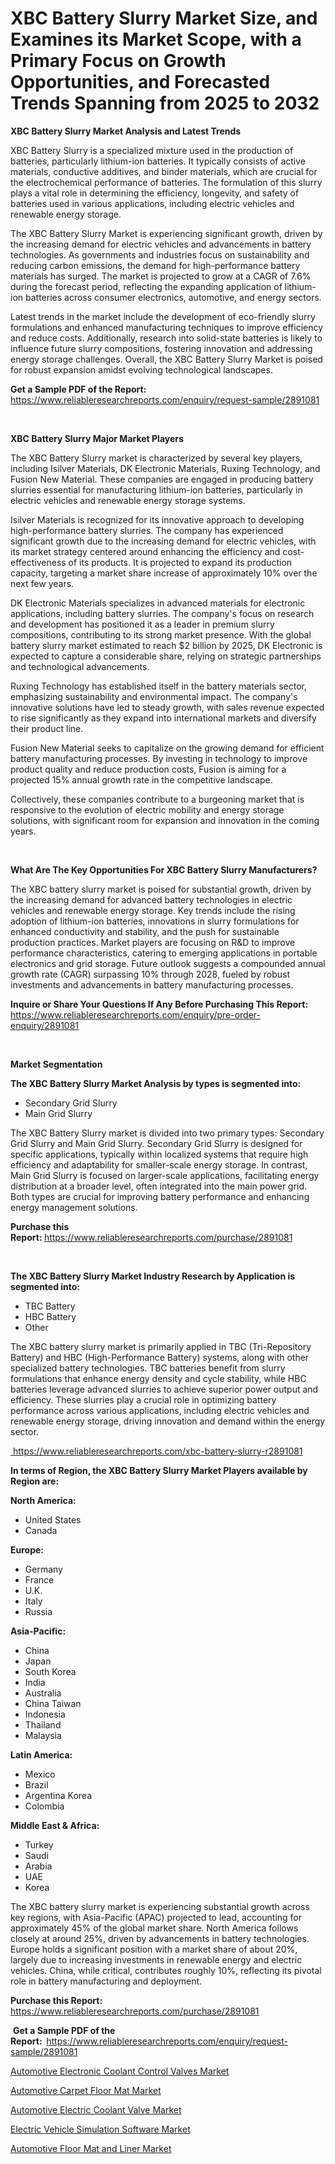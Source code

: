 <p><h1>XBC Battery Slurry Market Size, and Examines its Market Scope, with a Primary Focus on Growth Opportunities, and Forecasted Trends Spanning from 2025 to 2032</h1></p><p><strong>XBC Battery Slurry Market Analysis and Latest Trends</strong></p>
<p><p>XBC Battery Slurry is a specialized mixture used in the production of batteries, particularly lithium-ion batteries. It typically consists of active materials, conductive additives, and binder materials, which are crucial for the electrochemical performance of batteries. The formulation of this slurry plays a vital role in determining the efficiency, longevity, and safety of batteries used in various applications, including electric vehicles and renewable energy storage.</p><p>The XBC Battery Slurry Market is experiencing significant growth, driven by the increasing demand for electric vehicles and advancements in battery technologies. As governments and industries focus on sustainability and reducing carbon emissions, the demand for high-performance battery materials has surged. The market is projected to grow at a CAGR of 7.6% during the forecast period, reflecting the expanding application of lithium-ion batteries across consumer electronics, automotive, and energy sectors.</p><p>Latest trends in the market include the development of eco-friendly slurry formulations and enhanced manufacturing techniques to improve efficiency and reduce costs. Additionally, research into solid-state batteries is likely to influence future slurry compositions, fostering innovation and addressing energy storage challenges. Overall, the XBC Battery Slurry Market is poised for robust expansion amidst evolving technological landscapes.</p></p>
<p><strong>Get a Sample PDF of the Report:&nbsp;</strong> <a href="https://www.reliableresearchreports.com/enquiry/request-sample/2891081?utm_campaign=34&utm_medium=2&utm_source=Github&utm_content=ia&utm_term=14032025&utm_id=xbc-battery-slurry">https://www.reliableresearchreports.com/enquiry/request-sample/2891081</a></p>
<p>&nbsp;</p>
<p><strong>XBC Battery Slurry Major Market Players</strong></p>
<p><p>The XBC Battery Slurry market is characterized by several key players, including Isilver Materials, DK Electronic Materials, Ruxing Technology, and Fusion New Material. These companies are engaged in producing battery slurries essential for manufacturing lithium-ion batteries, particularly in electric vehicles and renewable energy storage systems.</p><p>Isilver Materials is recognized for its innovative approach to developing high-performance battery slurries. The company has experienced significant growth due to the increasing demand for electric vehicles, with its market strategy centered around enhancing the efficiency and cost-effectiveness of its products. It is projected to expand its production capacity, targeting a market share increase of approximately 10% over the next few years.</p><p>DK Electronic Materials specializes in advanced materials for electronic applications, including battery slurries. The company's focus on research and development has positioned it as a leader in premium slurry compositions, contributing to its strong market presence. With the global battery slurry market estimated to reach $2 billion by 2025, DK Electronic is expected to capture a considerable share, relying on strategic partnerships and technological advancements.</p><p>Ruxing Technology has established itself in the battery materials sector, emphasizing sustainability and environmental impact. The company's innovative solutions have led to steady growth, with sales revenue expected to rise significantly as they expand into international markets and diversify their product line.</p><p>Fusion New Material seeks to capitalize on the growing demand for efficient battery manufacturing processes. By investing in technology to improve product quality and reduce production costs, Fusion is aiming for a projected 15% annual growth rate in the competitive landscape.</p><p>Collectively, these companies contribute to a burgeoning market that is responsive to the evolution of electric mobility and energy storage solutions, with significant room for expansion and innovation in the coming years.</p></p>
<p>&nbsp;</p>
<p><strong>What Are The Key Opportunities For XBC Battery Slurry Manufacturers?</strong></p>
<p><p>The XBC battery slurry market is poised for substantial growth, driven by the increasing demand for advanced battery technologies in electric vehicles and renewable energy storage. Key trends include the rising adoption of lithium-ion batteries, innovations in slurry formulations for enhanced conductivity and stability, and the push for sustainable production practices. Market players are focusing on R&D to improve performance characteristics, catering to emerging applications in portable electronics and grid storage. Future outlook suggests a compounded annual growth rate (CAGR) surpassing 10% through 2028, fueled by robust investments and advancements in battery manufacturing processes.</p></p>
<p><strong>Inquire or Share Your Questions If Any Before Purchasing This Report:</strong> <a href="https://www.reliableresearchreports.com/enquiry/pre-order-enquiry/2891081?utm_campaign=34&utm_medium=2&utm_source=Github&utm_content=ia&utm_term=14032025&utm_id=xbc-battery-slurry">https://www.reliableresearchreports.com/enquiry/pre-order-enquiry/2891081</a></p>
<p>&nbsp;</p>
<p><strong>Market Segmentation</strong></p>
<p><strong>The XBC Battery Slurry Market Analysis by types is segmented into:</strong></p>
<p><ul><li>Secondary Grid Slurry</li><li>Main Grid Slurry</li></ul></p>
<p><p>The XBC Battery Slurry market is divided into two primary types: Secondary Grid Slurry and Main Grid Slurry. Secondary Grid Slurry is designed for specific applications, typically within localized systems that require high efficiency and adaptability for smaller-scale energy storage. In contrast, Main Grid Slurry is focused on larger-scale applications, facilitating energy distribution at a broader level, often integrated into the main power grid. Both types are crucial for improving battery performance and enhancing energy management solutions.</p></p>
<p><strong>Purchase this Report:&nbsp;</strong><a href="https://www.reliableresearchreports.com/purchase/2891081?utm_campaign=34&utm_medium=2&utm_source=Github&utm_content=ia&utm_term=14032025&utm_id=xbc-battery-slurry">https://www.reliableresearchreports.com/purchase/2891081</a></p>
<p>&nbsp;</p>
<p><strong>The XBC Battery Slurry Market Industry Research by Application is segmented into:</strong></p>
<p><ul><li>TBC Battery</li><li>HBC Battery</li><li>Other</li></ul></p>
<p><p>The XBC battery slurry market is primarily applied in TBC (Tri-Repository Battery) and HBC (High-Performance Battery) systems, along with other specialized battery technologies. TBC batteries benefit from slurry formulations that enhance energy density and cycle stability, while HBC batteries leverage advanced slurries to achieve superior power output and efficiency. These slurries play a crucial role in optimizing battery performance across various applications, including electric vehicles and renewable energy storage, driving innovation and demand within the energy sector.</p></p>
<p><a href="https://www.reliableresearchreports.com/xbc-battery-slurry-r2891081?utm_campaign=34&utm_medium=2&utm_source=Github&utm_content=ia&utm_term=14032025&utm_id=xbc-battery-slurry">&nbsp;https://www.reliableresearchreports.com/xbc-battery-slurry-r2891081</a></p>
<p><strong>In terms of Region, the XBC Battery Slurry Market Players available by Region are:</strong></p>
<p>
    <p> <strong> North America: </strong>
        <ul>
            <li>United States</li>
            <li>Canada</li>
        </ul>
        </p> 
    <p> <strong> Europe: </strong>
        <ul>
            <li>Germany</li>
            <li>France</li>
            <li>U.K.</li>
            <li>Italy</li>
            <li>Russia</li>
        </ul>
        </p> 
    <p> <strong> Asia-Pacific: </strong>
        <ul>
            <li>China</li>
            <li>Japan</li>
            <li>South Korea</li>
            <li>India</li>
            <li>Australia</li>
            <li>China Taiwan</li>
            <li>Indonesia</li>
            <li>Thailand</li>
            <li>Malaysia</li>
        </ul>
        </p> 
    <p> <strong> Latin America: </strong>
        <ul>
            <li>Mexico</li>
            <li>Brazil</li>
            <li>Argentina Korea</li>
            <li>Colombia</li>
        </ul>
        </p> 
    <p> <strong> Middle East & Africa: </strong>
        <ul>
            <li>Turkey</li>
            <li>Saudi</li>
            <li>Arabia</li>
            <li>UAE</li>
            <li>Korea</li>
        </ul>
    </p>
    </p>
<p><p>The XBC battery slurry market is experiencing substantial growth across key regions, with Asia-Pacific (APAC) projected to lead, accounting for approximately 45% of the global market share. North America follows closely at around 25%, driven by advancements in battery technologies. Europe holds a significant position with a market share of about 20%, largely due to increasing investments in renewable energy and electric vehicles. China, while critical, contributes roughly 10%, reflecting its pivotal role in battery manufacturing and deployment.</p></p>
<p><strong>Purchase this Report: </strong><a href="https://www.reliableresearchreports.com/purchase/2891081?utm_campaign=34&utm_medium=2&utm_source=Github&utm_content=ia&utm_term=14032025&utm_id=xbc-battery-slurry">https://www.reliableresearchreports.com/purchase/2891081</a></p>
<p>&nbsp;<strong>Get a Sample PDF of the Report:&nbsp;&nbsp;</strong><a href="https://www.reliableresearchreports.com/enquiry/request-sample/2891081?utm_campaign=34&utm_medium=2&utm_source=Github&utm_content=ia&utm_term=14032025&utm_id=xbc-battery-slurry">https://www.reliableresearchreports.com/enquiry/request-sample/2891081</a></p>
<p><strong></strong></p>
<p><p><a href="https://github.com/voetzeszuh/Market-Research-Report-List-1/blob/main/automotive-electronic-coolant-control-valves-market.md?utm_campaign=34&utm_medium=2&utm_source=Github&utm_content=ia&utm_term=14032025&utm_id=xbc-battery-slurry">Automotive Electronic Coolant Control Valves Market</a></p><p><a href="https://github.com/alasmyayock/Market-Research-Report-List-1/blob/main/automotive-carpet-floor-mat-market.md?utm_campaign=34&utm_medium=2&utm_source=Github&utm_content=ia&utm_term=14032025&utm_id=xbc-battery-slurry">Automotive Carpet Floor Mat Market</a></p><p><a href="https://github.com/memorirummy/Market-Research-Report-List-1/blob/main/automotive-electric-coolant-valve-market.md?utm_campaign=34&utm_medium=2&utm_source=Github&utm_content=ia&utm_term=14032025&utm_id=xbc-battery-slurry">Automotive Electric Coolant Valve Market</a></p><p><a href="https://github.com/xanaanenkaly/Market-Research-Report-List-1/blob/main/electric-vehicle-simulation-software-market.md?utm_campaign=34&utm_medium=2&utm_source=Github&utm_content=ia&utm_term=14032025&utm_id=xbc-battery-slurry">Electric Vehicle Simulation Software Market</a></p><p><a href="https://github.com/celpabembes/Market-Research-Report-List-1/blob/main/automotive-floor-mat-and-liner-market.md?utm_campaign=34&utm_medium=2&utm_source=Github&utm_content=ia&utm_term=14032025&utm_id=xbc-battery-slurry">Automotive Floor Mat and Liner Market</a></p></p>